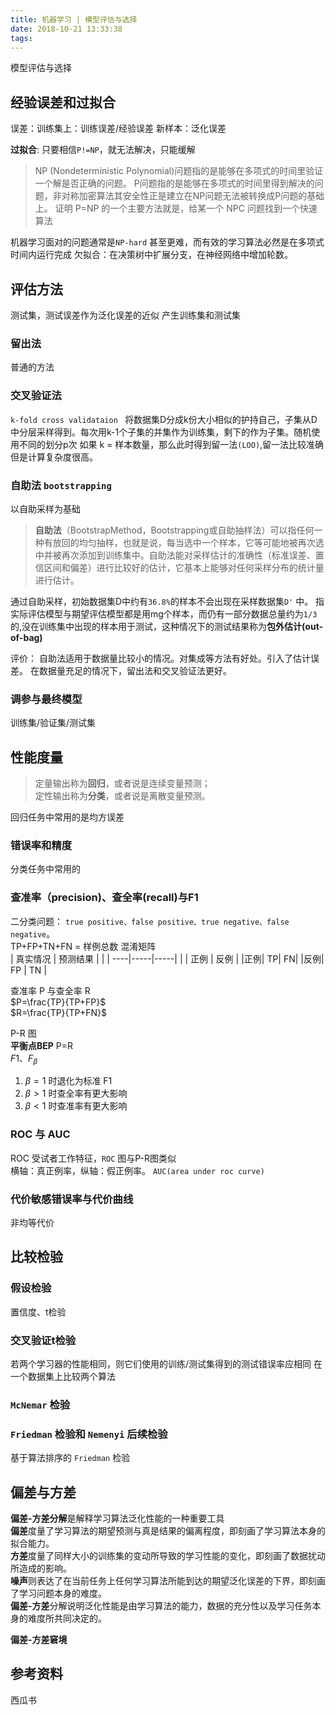 ```yaml
---
title: 机器学习 | 模型评估与选择
date: 2018-10-21 13:33:38
tags:
---
```

模型评估与选择
<!-- more -->

## 经验误差和过拟合
误差：训练集上：训练误差/经验误差
新样本：泛化误差

**过拟合**: 只要相信`P!=NP`，就无法解决，只能缓解
> NP (Nondeterministic Polynomial)问题指的是能够在多项式的时间里验证一个解是否正确的问题。
> P问题指的是能够在多项式的时间里得到解决的问题，非对称加密算法其安全性正是建立在NP问题无法被转换成P问题的基础上。
> 证明 P=NP 的一个主要方法就是，给某一个 NPC 问题找到一个快速算法

机器学习面对的问题通常是`NP-hard` 甚至更难，而有效的学习算法必然是在多项式时间内运行完成
欠拟合：在决策树中扩展分支，在神经网络中增加轮数。

## 评估方法
测试集，测试误差作为泛化误差的近似
产生训练集和测试集
### 留出法
普通的方法
###  交叉验证法
`k-fold cross validataion `
将数据集D分成k份大小相似的护持自己，子集从D中分层采样得到。每次用k-1个子集的并集作为训练集，剩下的作为子集。随机使用不同的划分p次
如果 k = 样本数量，那么此时得到留一法`(LOO)`,留一法比较准确但是计算复杂度很高。
### 自助法 `bootstrapping`
以自助采样为基础
> **自助法**（BootstrapMethod，Bootstrapping或自助抽样法）可以指任何一种有放回的均匀抽样，也就是说，每当选中一个样本，它等可能地被再次选中并被再次添加到训练集中。自助法能对采样估计的准确性（标准误差、置信区间和偏差）进行比较好的估计，它基本上能够对任何采样分布的统计量进行估计。

通过自助采样，初始数据集D中约有`36.8%`的样本不会出现在采样数据集`D'` 中。
指实际评估模型与期望评估模型都是用mg个样本，而仍有一部分数据总量约为`1/3`的,没在训练集中出现的样本用于测试，这种情况下的测试结果称为**包外估计(out-of-bag)**

评价：
自助法适用于数据量比较小的情况。对集成等方法有好处。引入了估计误差。
在数据量充足的情况下，留出法和交叉验证法更好。

### 调参与最终模型
训练集/验证集/测试集

## 性能度量
> 定量输出称为**回归**，或者说是连续变量预测；  
定性输出称为**分类**，或者说是离散变量预测。

回归任务中常用的是均方误差
### 错误率和精度
分类任务中常用的

### 查准率（precision)、查全率(recall)与F1
二分类问题：
`true positive、false positive、true negative、false negative`。  
TP+FP+TN+FN = 样例总数
混淆矩阵    
|  真实情况   | 预测结果  |         |
| ----|-----|-----|
|  | 正例 | 反例 |
|正例| TP| FN|
|反例| FP | TN |

查准率 P 与查全率 R   
$P=\frac{TP}{TP+FP}$    
$R=\frac{TP}{TP+FN}$ 

P-R 图  
**平衡点BEP** P=R  
$F1、F_\beta$  
1. $\beta=1$ 时退化为标准 F1
2. $\beta>1$ 时查全率有更大影响
3. $\beta<1$ 时查准率有更大影响

### ROC 与 AUC 
ROC 受试者工作特征，`ROC` 图与P-R图类似  
横轴：真正例率，纵轴：假正例率。
`AUC(area under roc curve)`

### 代价敏感错误率与代价曲线
非均等代价

## 比较检验
### 假设检验
置信度、t检验
### 交叉验证t检验
若两个学习器的性能相同，则它们使用的训练/测试集得到的测试错误率应相同
在一个数据集上比较两个算法
### `McNemar` 检验
### `Friedman` 检验和 `Nemenyi` 后续检验
基于算法排序的 `Friedman` 检验

## 偏差与方差
**偏差-方差分解**是解释学习算法泛化性能的一种重要工具  
**偏差**度量了学习算法的期望预测与真是结果的偏离程度，即刻画了学习算法本身的拟合能力。  
**方差**度量了同样大小的训练集的变动所导致的学习性能的变化，即刻画了数据扰动所造成的影响。  
**噪声**则表达了在当前任务上任何学习算法所能到达的期望泛化误差的下界，即刻画了学习问题本身的难度。  
**偏差-方差**分解说明泛化性能是由学习算法的能力，数据的充分性以及学习任务本身的难度所共同决定的。
  


**偏差-方差窘境**


## 参考资料
西瓜书
